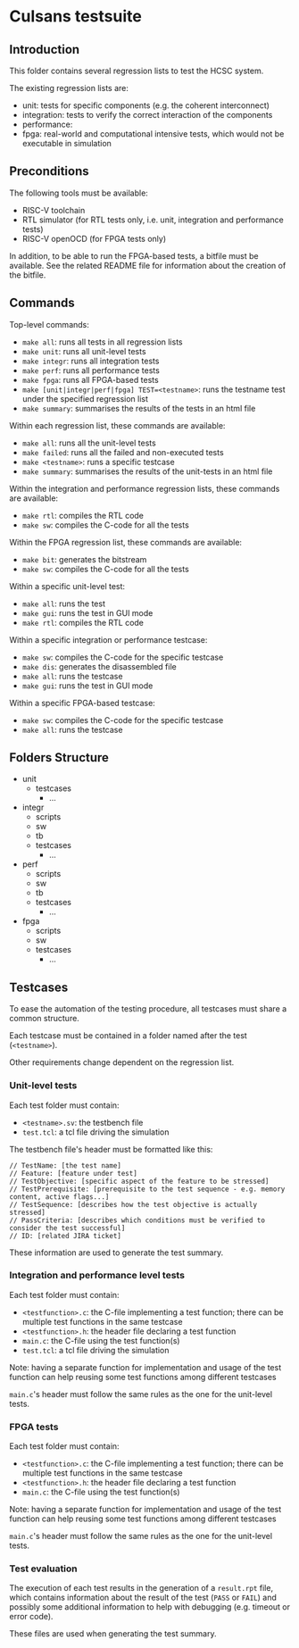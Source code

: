 # Culsans testsuite

## Introduction

This folder contains several regression lists to test the HCSC system.

The existing regression lists are:

- unit: tests for specific components (e.g. the coherent interconnect)
- integration: tests to verify the correct interaction of the components
- performance: 
- fpga: real-world and computational intensive tests, which would not be executable in simulation

## Preconditions

The following tools must be available:

- RISC-V toolchain
- RTL simulator (for RTL tests only, i.e. unit, integration and performance tests)
- RISC-V openOCD (for FPGA tests only)

In addition, to be able to run the FPGA-based tests, a bitfile must be available.
See the related README file for information about the creation of the bitfile.

## Commands

Top-level commands:

- `make all`: runs all tests in all regression lists
- `make unit`: runs all unit-level tests
- `make integr`: runs all integration tests
- `make perf`: runs all performance tests
- `make fpga`: runs all FPGA-based tests
- `make [unit|integr|perf|fpga] TEST=<testname>`: runs the testname test under the specified regression list
- `make summary`: summarises the results of the tests in an html file

Within each regression list, these commands are available:

- `make all`: runs all the unit-level tests
- `make failed`: runs all the failed and non-executed tests
- `make <testname>`: runs a specific testcase
- `make summary`: summarises the results of the unit-tests in an html file

Within the integration and performance regression lists, these commands are available:

- `make rtl`: compiles the RTL code
- `make sw`: compiles the C-code for all the tests

Within the FPGA regression list, these commands are available:

- `make bit`: generates the bitstream
- `make sw`: compiles the C-code for all the tests

Within a specific unit-level test:

- `make all`: runs the test
- `make gui`: runs the test in GUI mode
- `make rtl`: compiles the RTL code

Within a specific integration or performance testcase:

- `make sw`: compiles the C-code for the specific testcase
- `make dis`: generates the disassembled file
- `make all`: runs the testcase
- `make gui`: runs the test in GUI mode

Within a specific FPGA-based testcase:

- `make sw`: compiles the C-code for the specific testcase
- `make all`: runs the testcase

## Folders Structure

- unit
  - testcases
    - ...
- integr
  - scripts
  - sw
  - tb
  - testcases
    - ...
- perf
  - scripts
  - sw
  - tb
  - testcases
    - ...
- fpga
  - scripts
  - sw
  - testcases
    - ...

## Testcases

To ease the automation of the testing procedure, all testcases must share a common structure.

Each testcase must be contained in a folder named after the test (`<testname>`).

Other requirements change dependent on the regression list.

### Unit-level tests

Each test folder must contain:

- `<testname>.sv`: the testbench file
- `test.tcl`: a tcl file driving the simulation

The testbench file's header must be formatted like this:
```
// TestName: [the test name]
// Feature: [feature under test]
// TestObjective: [specific aspect of the feature to be stressed]
// TestPrerequisite: [prerequisite to the test sequence - e.g. memory content, active flags...]
// TestSequence: [describes how the test objective is actually stressed]
// PassCriteria: [describes which conditions must be verified to consider the test successful]
// ID: [related JIRA ticket]
```
These information are used to generate the test summary.

### Integration and performance level tests

Each test folder must contain:

- `<testfunction>.c`: the C-file implementing a test function; there can be multiple test functions in the same testcase
- `<testfunction>.h`: the header file declaring a test function
- `main.c`: the C-file using the test function(s)
- `test.tcl`: a tcl file driving the simulation

Note: having a separate function for implementation and usage of the test function can help reusing some test functions among different testcases

`main.c`'s header must follow the same rules as the one for the unit-level tests.

### FPGA tests

Each test folder must contain:

- `<testfunction>.c`: the C-file implementing a test function; there can be multiple test functions in the same testcase
- `<testfunction>.h`: the header file declaring a test function
- `main.c`: the C-file using the test function(s)

Note: having a separate function for implementation and usage of the test function can help reusing some test functions among different testcases

`main.c`'s header must follow the same rules as the one for the unit-level tests.

### Test evaluation

The execution of each test results in the generation of a `result.rpt` file, which contains information about the result of the test (`PASS` or `FAIL`) and possibly some additional information to help with debugging (e.g. timeout or error code).

These files are used when generating the test summary.
